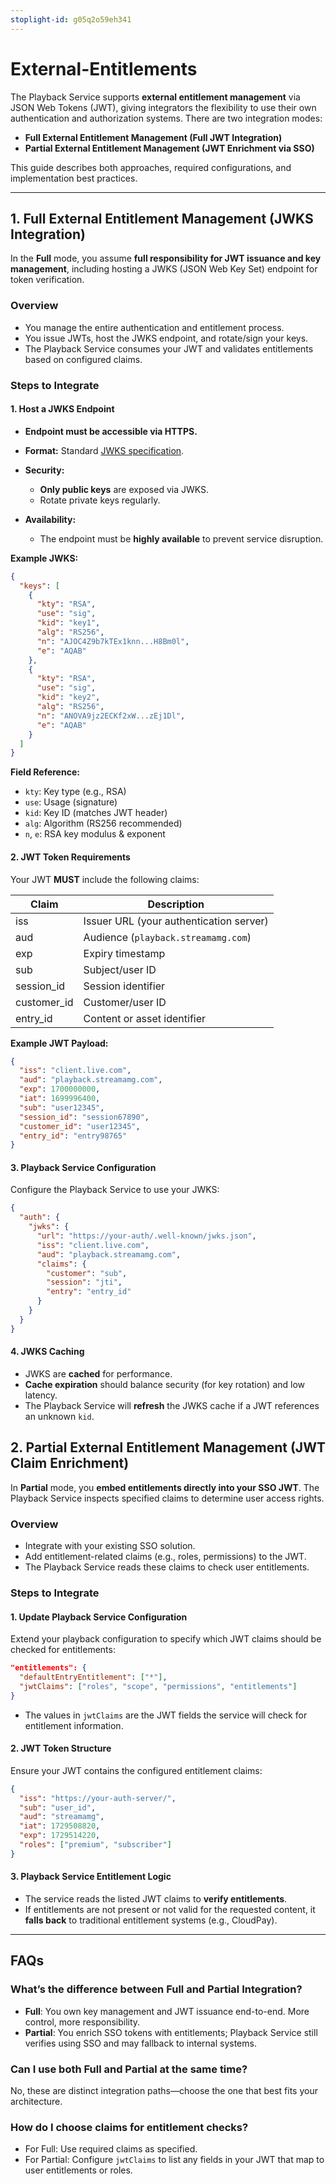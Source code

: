 ```yaml
---
stoplight-id: g05q2o59eh341
---
```


# External-Entitlements

The Playback Service supports **external entitlement management** via JSON Web Tokens (JWT), giving integrators the flexibility to use their own authentication and authorization systems. There are two integration modes:

* **Full External Entitlement Management (Full JWT Integration)**
* **Partial External Entitlement Management (JWT Enrichment via SSO)**

This guide describes both approaches, required configurations, and implementation best practices.

---

## 1. Full External Entitlement Management (JWKS Integration)

In the **Full** mode, you assume **full responsibility for JWT issuance and key management**, including hosting a JWKS (JSON Web Key Set) endpoint for token verification.

### Overview

* You manage the entire authentication and entitlement process.
* You issue JWTs, host the JWKS endpoint, and rotate/sign your keys.
* The Playback Service consumes your JWT and validates entitlements based on configured claims.

### Steps to Integrate

#### 1. Host a JWKS Endpoint

* **Endpoint must be accessible via HTTPS.**
* **Format:** Standard [JWKS specification](https://datatracker.ietf.org/doc/html/rfc7517).
* **Security:**

  * **Only public keys** are exposed via JWKS.
  * Rotate private keys regularly.
* **Availability:**

  * The endpoint must be **highly available** to prevent service disruption.

**Example JWKS:**

```json
{
  "keys": [
    {
      "kty": "RSA",
      "use": "sig",
      "kid": "key1",
      "alg": "RS256",
      "n": "AJOC4Z9b7kTEx1knn...H8Bm0l",
      "e": "AQAB"
    },
    {
      "kty": "RSA",
      "use": "sig",
      "kid": "key2",
      "alg": "RS256",
      "n": "ANOVA9jz2ECKf2xW...zEj1Dl",
      "e": "AQAB"
    }
  ]
}
```

**Field Reference:**

* `kty`: Key type (e.g., RSA)
* `use`: Usage (signature)
* `kid`: Key ID (matches JWT header)
* `alg`: Algorithm (RS256 recommended)
* `n`, `e`: RSA key modulus & exponent

#### 2. JWT Token Requirements

Your JWT **MUST** include the following claims:

| Claim        | Description                             |
| ------------ | --------------------------------------- |
| iss          | Issuer URL (your authentication server) |
| aud          | Audience (`playback.streamamg.com`)     |
| exp          | Expiry timestamp                        |
| sub          | Subject/user ID                         |
| session\_id  | Session identifier                      |
| customer\_id | Customer/user ID                        |
| entry\_id    | Content or asset identifier             |

**Example JWT Payload:**

```json
{
  "iss": "client.live.com",
  "aud": "playback.streamamg.com",
  "exp": 1700000000,
  "iat": 1699996400,
  "sub": "user12345",
  "session_id": "session67890",
  "customer_id": "user12345",
  "entry_id": "entry98765"
}
```

#### 3. Playback Service Configuration

Configure the Playback Service to use your JWKS:

```json
{
  "auth": {
    "jwks": {
      "url": "https://your-auth/.well-known/jwks.json",
      "iss": "client.live.com",
      "aud": "playback.streamamg.com",
      "claims": {
        "customer": "sub",
        "session": "jti",
        "entry": "entry_id"
      }
    }
  }
}
```

#### 4. JWKS Caching

* JWKS are **cached** for performance.
* **Cache expiration** should balance security (for key rotation) and low latency.
* The Playback Service will **refresh** the JWKS cache if a JWT references an unknown `kid`.


## 2. Partial External Entitlement Management (JWT Claim Enrichment)

In **Partial** mode, you **embed entitlements directly into your SSO JWT**. The Playback Service inspects specified claims to determine user access rights.

### Overview

* Integrate with your existing SSO solution.
* Add entitlement-related claims (e.g., roles, permissions) to the JWT.
* The Playback Service reads these claims to check user entitlements.

### Steps to Integrate

#### 1. Update Playback Service Configuration

Extend your playback configuration to specify which JWT claims should be checked for entitlements:

```json
"entitlements": {
  "defaultEntryEntitlement": ["*"],
  "jwtClaims": ["roles", "scope", "permissions", "entitlements"]
}
```

* The values in `jwtClaims` are the JWT fields the service will check for entitlement information.

#### 2. JWT Token Structure

Ensure your JWT contains the configured entitlement claims:

```json
{
  "iss": "https://your-auth-server/",
  "sub": "user_id",
  "aud": "streamamg",
  "iat": 1729508820,
  "exp": 1729514220,
  "roles": ["premium", "subscriber"]
}
```

#### 3. Playback Service Entitlement Logic

* The service reads the listed JWT claims to **verify entitlements**.
* If entitlements are not present or not valid for the requested content, it **falls back** to traditional entitlement systems (e.g., CloudPay).

---

## FAQs

### What’s the difference between Full and Partial Integration?

* **Full**: You own key management and JWT issuance end-to-end. More control, more responsibility.
* **Partial**: You enrich SSO tokens with entitlements; Playback Service still verifies using SSO and may fallback to internal systems.

### Can I use both Full and Partial at the same time?

No, these are distinct integration paths—choose the one that best fits your architecture.

### How do I choose claims for entitlement checks?

* For Full: Use required claims as specified.
* For Partial: Configure `jwtClaims` to list any fields in your JWT that map to user entitlements or roles.
